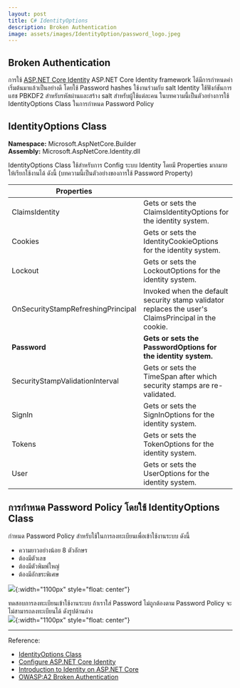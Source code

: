 ```yaml
---
layout: post
title: C# IdentityOptions
description: Broken Authentication
image: assets/images/IdentityOption/password_logo.jpeg
---
```


## Broken Authentication
การใช้ [ASP.NET Core Identity](https://docs.microsoft.com/en-us/aspnet/core/security/authentication/identity?view=aspnetcore-2.2&tabs=visual-studio) ASP.NET Core Identity framework ได้มีการกำหนดค่าเริ่มต้นมาแล้วเป็นอย่างดี โดยใช้ Password hashes ใช้งานร่วมกับ salt 
Identity ใช้ฟังก์ชันการแฮช PBKDF2 สำหรับรหัสผ่านและสร้าง salt สำหรับผู้ใช้แต่ละคน ในบทความนี้เป็นตัวอย่างการใช้ IdentityOptions Class ในการกำหนด Password Policy

## IdentityOptions Class
**Namespace:** Microsoft.AspNetCore.Builder<br/>**Assembly:** Microsoft.AspNetCore.Identity.dll

IdentityOptions Class ใช้สำหรับการ Config ระบบ Identity โดยมี Properties มากมายให้เรียกใช้งานได้ ดังนี้ (บทความนี้เป็นตัวอย่างของการใช้ Password Property)

|Properties|             |
|----------|-------------|
|ClaimsIdentity|Gets or sets the ClaimsIdentityOptions for the identity system.|
|Cookies|Gets or sets the IdentityCookieOptions for the identity system.|
|Lockout|Gets or sets the LockoutOptions for the identity system.|
|OnSecurityStampRefreshingPrincipal|Invoked when the default security stamp validator replaces the user's ClaimsPrincipal in the cookie.|
|**Password**|**Gets or sets the PasswordOptions for the identity system.**|
|SecurityStampValidationInterval|Gets or sets the TimeSpan after which security stamps are re-validated.|
|SignIn|Gets or sets the SignInOptions for the identity system.|
|Tokens|Gets or sets the TokenOptions for the identity system.|
|User|Gets or sets the UserOptions for the identity system.|

## การกำหนด Password Policy โดยใช้ IdentityOptions Class
กำหนด Password Policy สำหรับใช้ในการลงทะเบียนเพื่อเข้าใช้งานระบบ ดังนี้
- ความยาวอย่างน้อย 8 ตัวอักษร
- ต้องมีตัวเลข
- ต้องมีตัวพิมพ์ใหญ่
- ต้องมีอักขระพิเศษ

![]({{site.baseurl}}/assets/images/IdentityOption/1.jpg){:width="1100px" style="float: center"}

ทดสอบการลงทะเบียนเข้าใช้งานระบบ ถ้าเราใส่ Password ไม่ถูกต้องตาม Password Policy จะไม่สามารถลงทะเบียนได้ ดังรูปด้านล่าง<br/>
![]({{site.baseurl}}/assets/images/IdentityOption/2.jpg){:width="1100px" style="float: center"}

---
Reference:
- [IdentityOptions Class](https://docs.microsoft.com/en-us/dotnet/api/microsoft.aspnetcore.builder.identityoptions?view=aspnetcore-1.1)
- [Configure ASP.NET Core Identity](https://docs.microsoft.com/en-us/aspnet/core/security/authentication/identity-configuration?view=aspnetcore-5.0)
- [Introduction to Identity on ASP.NET Core](https://docs.microsoft.com/en-us/aspnet/core/security/authentication/identity?view=aspnetcore-2.2&tabs=visual-studio)
- [OWASP:A2 Broken Authentication](https://cheatsheetseries.owasp.org/cheatsheets/DotNet_Security_Cheat_Sheet.html)